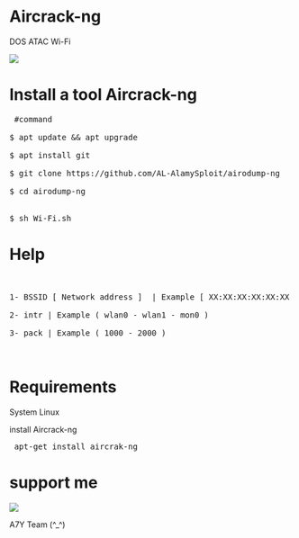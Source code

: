 # Aircrack-ng
DOS ATAC Wi-Fi

<img src="https://github.com/AL-AlamySploit/airodump-ng/blob/master/Aircrack-ng.png" style="max-width:100%;">


#  Install a tool Aircrack-ng

<pre><span class="pl-c"></span> #command </span>

$ apt update && apt upgrade 

$ apt install git 

$ git clone https://github.com/AL-AlamySploit/airodump-ng

$ cd airodump-ng


$ sh Wi-Fi.sh </span></pre>

# Help
<pre><span class="pl-c">

1- BSSID [ Network address ]  | Example [ XX:XX:XX:XX:XX:XX ]

2- intr | Example ( wlan0 - wlan1 - mon0 )

3- pack | Example ( 1000 - 2000 )

 </span></pre>
 
# Requirements
System Linux

install Aircrack-ng
 <span><pre>
apt-get install aircrak-ng 
 </span></pre>
# support me
<p><a href="https://www.youtube.com/channel/UCQuGjfmo04jDd6zlBscslGQ" rel="nofollow"><img src="https://camo.githubusercontent.com/cc79473d3c09ab1dcee9ae1a74d05fb7e7b57f62/68747470733a2f2f696d672e736869656c64732e696f2f62616467652f73756263726962652d596f75547562652d7265642e737667" data-canonical-src="https://img.shields.io/badge/subcribe-YouTube-red.svg" style="max-width:100%;"></a></p>

A7Y Team (^_^)
